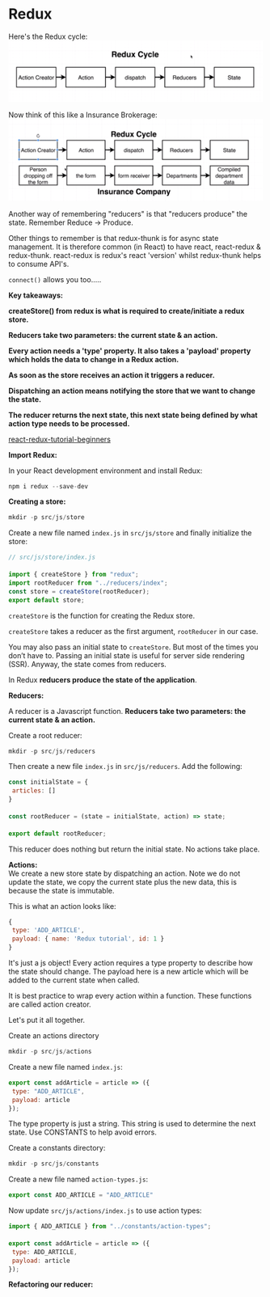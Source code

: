 # Redux

Here's the Redux cycle: ![](../.gitbook/assets/screenshot-2019-06-21-at-13.26.14%20%281%29.png)

Now think of this like a Insurance Brokerage: ![](../.gitbook/assets/screenshot-2019-06-21-at-13.54.53%20%281%29.png)

Another way of remembering "reducers" is that "reducers produce" the state. Remember Reduce -&gt; Produce.

Other things to remember is that redux-thunk is for async state management. It is therefore common \(in React\) to have react, react-redux & redux-thunk. react-redux is redux's react 'version' whilst redux-thunk helps to consume API's.

`connect()` allows you too.....

**Key takeaways:**

**createStore\(\) from redux is what is required to create/initiate a redux store.**

**Reducers take two parameters: the current state & an action.**

**Every action needs a 'type' property. It also takes a 'payload' property which holds the data to change in a Redux action.**

**As soon as the store receives an action it triggers a reducer.**

**Dispatching an action means notifying the store that we want to change the state.**

**The reducer returns the next state, this next state being defined by what action type needs to be processed.**

[react-redux-tutorial-beginners](https://www.valentinog.com/blog/react-redux-tutorial-beginners/)

**Import Redux:**

In your React development environment and install Redux:

```javascript
npm i redux --save-dev
```

**Creating a store:**

```javascript
mkdir -p src/js/store
```

Create a new file named `index.js` in `src/js/store` and finally initialize the store:

```javascript
// src/js/store/index.js

import { createStore } from "redux";
import rootReducer from "../reducers/index";
const store = createStore(rootReducer);
export default store;
```

`createStore` is the function for creating the Redux store.

`createStore` takes a reducer as the first argument, `rootReducer` in our case.

You may also pass an initial state to `createStore`. But most of the times you don’t have to. Passing an initial state is useful for server side rendering \(SSR\). Anyway, the state comes from reducers.

In Redux **reducers produce the state of the application**.

**Reducers:**

A reducer is a Javascript function. **Reducers take two parameters: the current state & an action.**

Create a root reducer:

```javascript
mkdir -p src/js/reducers
```

Then create a new file `index.js` in `src/js/reducers`. Add the following:

```javascript
const initialState = {
 articles: []
}

const rootReducer = (state = initialState, action) => state;

export default rootReducer;
```

This reducer does nothing but return the initial state. No actions take place.

**Actions:**  
We create a new store state by dispatching an action. Note we do not update the state, we copy the current state plus the new data, this is because the state is immutable.

This is what an action looks like:

```javascript
{
 type: 'ADD_ARTICLE',
 payload: { name: 'Redux tutorial', id: 1 }
}
```

It's just a js object! Every action requires a type property to describe how the state should change. The payload here is a new article which will be added to the current state when called.

It is best practice to wrap every action within a function. These functions are called action creator.

Let's put it all together.

Create an actions directory

```javascript
mkdir -p src/js/actions
```

Create a new file named `index.js`:

```javascript
export const addArticle = article => ({
 type: "ADD_ARTICLE",
 payload: article
});
```

The type property is just a string. This string is used to determine the next state. Use CONSTANTS to help avoid errors.

Create a constants directory:

```javascript
mkdir -p src/js/constants
```

Create a new file named `action-types.js`:

```javascript
export const ADD_ARTICLE = "ADD_ARTICLE"
```

Now update `src/js/actions/index.js` to use action types:

```javascript
import { ADD_ARTICLE } from "../constants/action-types";

export const addArticle = article => ({
 type: ADD_ARTICLE,
 payload: article
});
```

**Refactoring our reducer:**

